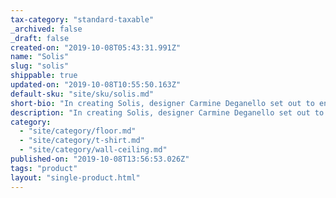 ```yaml
---
tax-category: "standard-taxable"
_archived: false
_draft: false
created-on: "2019-10-08T05:43:31.991Z"
name: "Solis"
slug: "solis"
shippable: true
updated-on: "2019-10-08T10:55:50.163Z"
default-sku: "site/sku/solis.md"
short-bio: "In creating Solis, designer Carmine Deganello set out to engage with light in its archetypal form: the sun’s rays."
description: "In creating Solis, designer Carmine Deganello set out to engage with light in its archetypal form: the sun’s rays. The resulting piece is an engaging blend of light and shadows, casting shimmering rays and radiating patterns onto a space. "
category:
  - "site/category/floor.md"
  - "site/category/t-shirt.md"
  - "site/category/wall-ceiling.md"
published-on: "2019-10-08T13:56:53.026Z"
tags: "product"
layout: "single-product.html"
---
```



